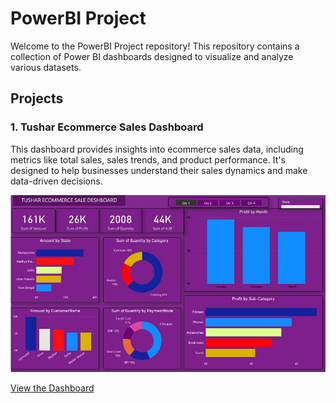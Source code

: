 # PowerBI Project

Welcome to the PowerBI Project repository! This repository contains a collection of Power BI dashboards designed to visualize and analyze various datasets.

## Projects

### 1. Tushar Ecommerce Sales Dashboard

This dashboard provides insights into ecommerce sales data, including metrics like total sales, sales trends, and product performance. It's designed to help businesses understand their sales dynamics and make data-driven decisions.

![Tushar Ecommerce Sales Dashboard](https://github.com/abdullahaltushar/PowerBI/blob/main/tushar_dashboard.JPG)

[View the Dashboard](https://github.com/abdullahaltushar/PowerBI/tree/main/Tushar%20Ecommerce%20dashboard)



